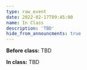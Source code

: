 ```yaml
---
type: raw_event
date: 2022-02-17T09:45:00
name: In Class
description: 'TBD'
hide_from_announcments: true
---
```


**Before class:** TBD

**In class:** TBD

